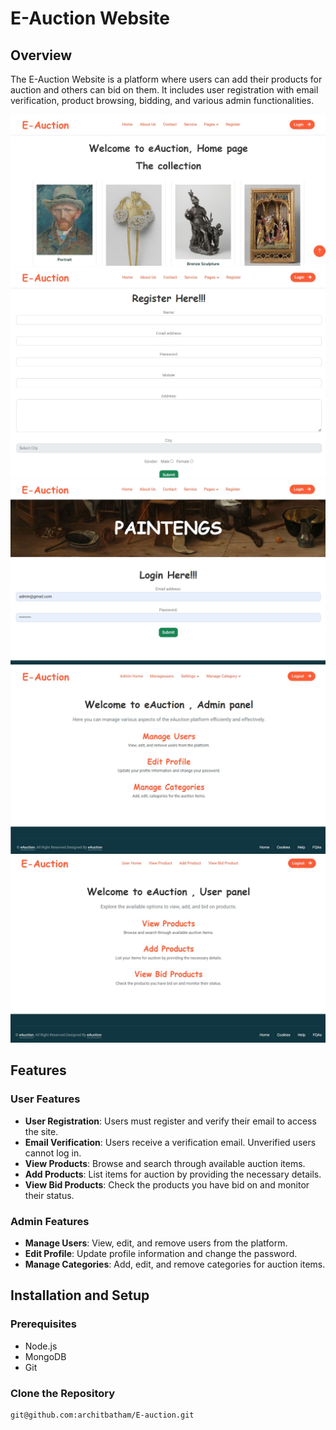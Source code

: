 # E-Auction Website

## Overview
The E-Auction Website is a platform where users can add their products for auction and others can bid on them. It includes user registration with email verification, product browsing, bidding, and various admin functionalities.


 <img src="https://github.com/architbatham/E-auction/blob/main/eAuction/UI/public/assets/img/Website%20images/1%20Home%20.jpg?raw=true" alt="Home page">
 <img src="https://github.com/architbatham/E-auction/blob/main/eAuction/UI/public/assets/img/Website%20images/2%20Register.jpg?raw=true" alt="Register page">
 <img src="https://github.com/architbatham/E-auction/blob/main/eAuction/UI/public/assets/img/Website%20images/3%20login.jpg?raw=true" alt="Login page">
 <img src="https://github.com/architbatham/E-auction/blob/main/eAuction/UI/public/assets/img/Website%20images/4%20Admin.jpg?raw=true" alt="Admin page">
  <img src="https://github.com/architbatham/E-auction/blob/main/eAuction/UI/public/assets/img/Website%20images/5%20User.jpg?raw=true" alt="Userpage">


## Features

### User Features
- **User Registration**: Users must register and verify their email to access the site.
- **Email Verification**: Users receive a verification email. Unverified users cannot log in.
- **View Products**: Browse and search through available auction items.
- **Add Products**: List items for auction by providing the necessary details.
- **View Bid Products**: Check the products you have bid on and monitor their status.

### Admin Features
- **Manage Users**: View, edit, and remove users from the platform.
- **Edit Profile**: Update profile information and change the password.
- **Manage Categories**: Add, edit, and remove categories for auction items.

## Installation and Setup

### Prerequisites
- Node.js
- MongoDB
- Git

### Clone the Repository
```bash
git@github.com:architbatham/E-auction.git
